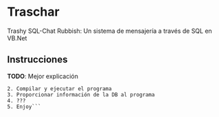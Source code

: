 # Traschar
Trashy SQL-Chat Rubbish: Un sistema de mensajería a través de SQL en VB.Net

## Instrucciones
**TODO**: Mejor explicación
```1. Ejecutar InitDB.sql en una DB MySQL
2. Compilar y ejecutar el programa
3. Proporcionar información de la DB al programa
4. ???
5. Enjoy```
